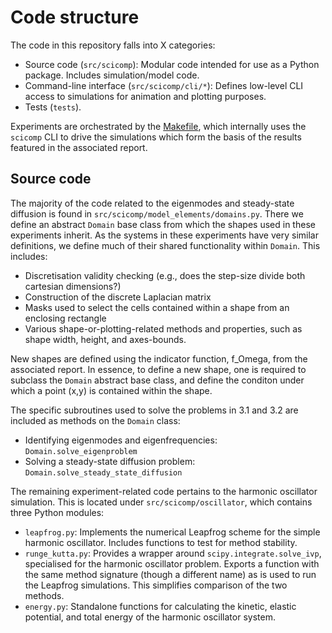 # Code structure
The code in this repository falls into X categories:
- Source code (`src/scicomp`): Modular code intended for use as a Python package. Includes simulation/model code.
- Command-line interface (`src/scicomp/cli/*`): Defines low-level CLI access to simulations for animation and plotting purposes.
- Tests (`tests`).

Experiments are orchestrated by the [Makefile](Makefile), which internally uses the `scicomp` CLI to drive the 
simulations which form the basis of the results featured in the associated report.

## Source code
The majority of the code related to the eigenmodes and steady-state diffusion is found in `src/scicomp/model_elements/domains.py`. There
we define an abstract `Domain` base class from which the shapes used in these experiments inherit. As the systems in these 
experiments have very similar definitions, we define much of their shared functionality within `Domain`. This includes:

+ Discretisation validity checking (e.g., does the step-size divide both cartesian dimensions?)
+ Construction of the discrete Laplacian matrix
+ Masks used to select the cells contained within a shape from an enclosing rectangle
+ Various shape-or-plotting-related methods and properties, such as shape width, height, and axes-bounds.

New shapes are defined using the indicator function, f_Omega, from the associated report. In essence, to define 
a new shape, one is required to subclass the `Domain` abstract base class, and define the conditon under which a 
point (x,y) is contained within the shape.

The specific subroutines used to solve the problems in 3.1 and 3.2 are included as methods on the `Domain` class:

+ Identifying eigenmodes and eigenfrequencies: `Domain.solve_eigenproblem`
+ Solving a steady-state diffusion problem: `Domain.solve_steady_state_diffusion`

The remaining experiment-related code pertains to the harmonic oscillator simulation. This is located under `src/scicomp/oscillator`, which
contains three Python modules:

- `leapfrog.py`: Implements the numerical Leapfrog scheme for the simple harmonic oscillator. Includes functions to test for method 
    stability.
- `runge_kutta.py`: Provides a wrapper around `scipy.integrate.solve_ivp`, specialised for the harmonic oscillator problem. Exports a 
    function with the same method signature (though a different name) as is used to run the Leapfrog simulations. This simplifies
    comparison of the two methods.
- `energy.py`: Standalone functions for calculating the kinetic, elastic potential, and total energy of the harmonic oscillator system.
